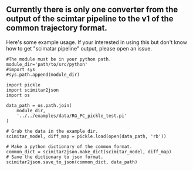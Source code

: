 ## Currently there is only one converter from the output of the scimtar pipeline to the v1 of the common trajectory format.

Here's some example usage. If your interested in using this but don't know how to get "scimatar pipeline" output, please open an issue.  
```
#The module must be in your python path.
module_dir='path/to/src/python'
#import sys
#sys.path.append(module_dir)

import pickle
import scimitar2json
import os

data_path = os.path.join(
    module_dir,
    '../../examples/data/RG_PC_pickle_test.pi'
)

# Grab the data in the example dir.
scimitar_model, diff_map = pickle.load(open(data_path, 'rb'))

# Make a python dictionary of the common format.
common_dict = scimitar2json.make_dict(scimitar_model, diff_map)
# Save the dictionary to json format.
scimitar2json.save_to_json(common_dict, data_path)
```
